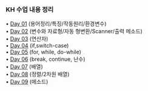 ### KH 수업 내용 정리

• [Day 01](https://github.com/icici0093/KH_Study/blob/main/JAVA/Day01.md) (용어정리/특징/작동원리/환경변수)  
• [Day 02](https://github.com/icici0093/KH_Study/blob/main/JAVA/Day02.md) (변수와 자료형/자동 형변환/Scanner/출력 메소드)  
• [Day 03](https://github.com/icici0093/KH_Study/blob/main/JAVA/Day03.md) (연산자)  
• [Day 04](https://github.com/icici0093/KH_Study/blob/main/JAVA/Day04.md) (if,switch-case)  
• [Day 05](https://github.com/icici0093/KH_Study/blob/main/JAVA/Day05.md) (for, while, do-while)  
• [Day 06](https://github.com/icici0093/KH_Study/blob/main/JAVA/Day06.md) (break, continue, 난수)  
• [Day 07](https://github.com/icici0093/KH_Study/blob/main/JAVA/Day07.md) (배열)  
• [Day 08](https://github.com/icici0093/KH_Study/blob/main/JAVA/Day08.md) (정렬/2차원 배열)  
• [Day 09](https://github.com/icici0093/KH_Study/blob/main/JAVA/Day09.md) (메소드)  
